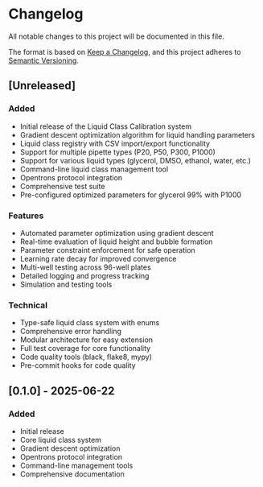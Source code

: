 # Changelog

All notable changes to this project will be documented in this file.

The format is based on [Keep a Changelog](https://keepachangelog.com/en/1.0.0/),
and this project adheres to [Semantic Versioning](https://semver.org/spec/v2.0.0.html).

## [Unreleased]

### Added
- Initial release of the Liquid Class Calibration system
- Gradient descent optimization algorithm for liquid handling parameters
- Liquid class registry with CSV import/export functionality
- Support for multiple pipette types (P20, P50, P300, P1000)
- Support for various liquid types (glycerol, DMSO, ethanol, water, etc.)
- Command-line liquid class management tool
- Opentrons protocol integration
- Comprehensive test suite
- Pre-configured optimized parameters for glycerol 99% with P1000

### Features
- Automated parameter optimization using gradient descent
- Real-time evaluation of liquid height and bubble formation
- Parameter constraint enforcement for safe operation
- Learning rate decay for improved convergence
- Multi-well testing across 96-well plates
- Detailed logging and progress tracking
- Simulation and testing tools

### Technical
- Type-safe liquid class system with enums
- Comprehensive error handling
- Modular architecture for easy extension
- Full test coverage for core functionality
- Code quality tools (black, flake8, mypy)
- Pre-commit hooks for code quality

## [0.1.0] - 2025-06-22

### Added
- Initial release
- Core liquid class system
- Gradient descent optimization
- Opentrons protocol integration
- Command-line management tools
- Comprehensive documentation
